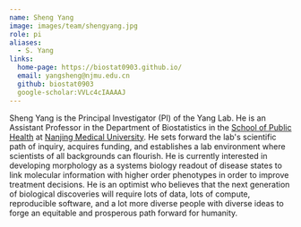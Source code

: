 ```yaml
---
name: Sheng Yang
image: images/team/shengyang.jpg
role: pi
aliases:
  - S. Yang
links:
  home-page: https://biostat0903.github.io/
  email: yangsheng@njmu.edu.cn
  github: biostat0903
  google-scholar:VVLc4cIAAAAJ
---
```



Sheng Yang is the Principal Investigator (PI) of the Yang Lab.
He is an Assistant Professor in the Department of Biostatistics in the [School of Public Health](https://gwxy.njmu.edu.cn/) at [Nanjing Medical University](https://www.njmu.edu.cn/).
He sets forward the lab's scientific path of inquiry, acquires funding, and establishes a lab environment where scientists of all backgrounds can flourish.
He is currently interested in developing morphology as a systems biology readout of disease states to link molecular information with higher order phenotypes in order to improve treatment decisions.
He is an optimist who believes that the next generation of biological discoveries will require lots of data, lots of compute, reproducible software, and a lot more diverse people with diverse ideas to forge an equitable and prosperous path forward for humanity.

